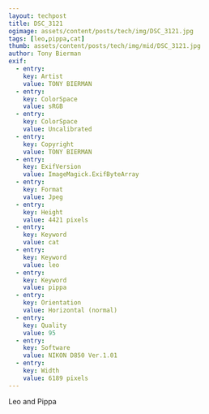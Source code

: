 ```yaml
---
layout: techpost
title: DSC_3121
ogimage: assets/content/posts/tech/img/DSC_3121.jpg
tags: [leo,pippa,cat]
thumb: assets/content/posts/tech/img/mid/DSC_3121.jpg
author: Tony Bierman
exif:
  - entry:
    key: Artist
    value: TONY BIERMAN
  - entry:
    key: ColorSpace
    value: sRGB
  - entry:
    key: ColorSpace
    value: Uncalibrated
  - entry:
    key: Copyright
    value: TONY BIERMAN
  - entry:
    key: ExifVersion
    value: ImageMagick.ExifByteArray
  - entry:
    key: Format
    value: Jpeg
  - entry:
    key: Height
    value: 4421 pixels
  - entry:
    key: Keyword
    value: cat
  - entry:
    key: Keyword
    value: leo
  - entry:
    key: Keyword
    value: pippa
  - entry:
    key: Orientation
    value: Horizontal (normal)
  - entry:
    key: Quality
    value: 95
  - entry:
    key: Software
    value: NIKON D850 Ver.1.01     
  - entry:
    key: Width
    value: 6189 pixels
---
```

<p class="h4">Leo and Pippa</p>